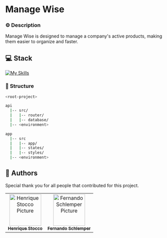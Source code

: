 # Manage Wise

### ⚙️ Description

Manage Wise is designed to manage a company's active products, making them easier to organize and faster.

<h2 id="stack">💻 Stack</h2>

[![My Skills](https://skillicons.dev/icons?i=ts,docker,postgres,nextjs,tailwind,materialui,redux,workers,cloudflare,figma,git,github,go,postman)](https://skillicons.dev)

### 📁 Structure

```bash
<root-project>

api
  |-- src/
  |   |-- router/
  |   |-- database/
  |-- <environment>

app
  |-- src
  |   |-- app/
  |   |-- states/
  |   |-- styles/
  |-- <environment>
```

<h2 id="colab">🤝 Authors</h2>

Special thank you for all people that contributed for this project.

<table>
  <tr>
    <td align="center">
      <a href="https://github.com/HenriqueStocco">
        <img src="https://avatars.githubusercontent.com/u/102703502?s=400&u=96a7b4e561b36df3315148452205cb4d340e084d&v=4" width="100px;" alt="Henrique Stocco Picture"/><br>
        <sub>
          <b>Henrique Stocco</b>
        </sub>
      </a>
    </td>
    <td align="center">
      <a href="https://github.com/NandoSchlemper">
        <img src="https://avatars.githubusercontent.com/u/129208500?v=4" width="100px;" alt="Fernando Schlemper Picture"/><br>
        <sub>
          <b>Fernando Schlemper</b>
        </sub>
      </a>
    </td>
  </tr>
</table>
